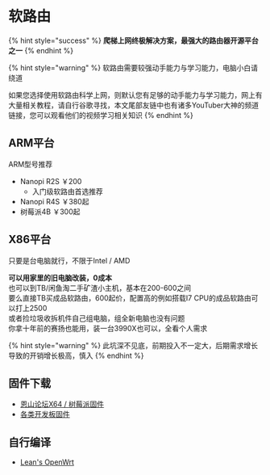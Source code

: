 # 软路由

{% hint style="success" %}
**爬梯上网终极解决方案，最强大的路由器开源平台之一**
{% endhint %}

{% hint style="warning" %}
软路由需要较强动手能力与学习能力，电脑小白请绕道

如果您选择使用软路由科学上网，则默认您有足够的动手能力与学习能力，网上有大量相关教程，请自行谷歌寻找，本文尾部友链中也有诸多YouTuber大神的频道链接，您可以观看他们的视频学习相关知识
{% endhint %}

## ARM平台

ARM型号推荐

* Nanopi R2S ￥200
  * 入门级软路由首选推荐
* Nanopi R4S ￥380起
* 树莓派4B ￥300起

## X86平台

只要是台电脑就行，不限于Intel / AMD

**可以用家里的旧电脑改装，0成本**  
也可以到TB/闲鱼淘二手矿渣小主机，基本在200-600之间  
要么直接TB买成品软路由，600起价，配置高的例如搭载I7 CPU的成品软路由可以打上2500  
或者捡垃圾收拆机件自己组电脑，组全新电脑也没有问题  
你拿十年前的赛扬也能用，装一台3990X也可以，全看个人需求

{% hint style="warning" %}
此坑深不见底，前期投入不一定大，后期需求增长导致的开销增长极高，慎入
{% endhint %}

## 固件下载

* [恩山论坛X64 / 树莓派固件](https://www.right.com.cn/forum/thread-3777668-1-1.html)
* [各类开发板固件](https://github.com/ruoyizhou/OpenWRT-For-Pi)

## 自行编译

* [Lean's OpenWrt](https://github.com/coolsnowwolf/lede)

